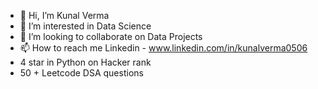 - 👋 Hi, I’m Kunal Verma
- 👀 I’m interested in Data Science
- 💞️ I’m looking to collaborate on Data Projects
- 📫 How to reach me Linkedin - www.linkedin.com/in/kunalverma0506
- 4 star in Python on Hacker rank
- 50 + Leetcode DSA questions

